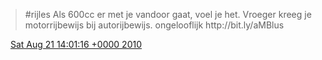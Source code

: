 > \#rijles Als 600cc er met je vandoor gaat, voel je het\. Vroeger kreeg je motorrijbewijs bij autorijbewijs\. ongelooflijk http://bit\.ly/aMBlus

<img src="../../media/tweet.ico" width="12" /> [Sat Aug 21 14:01:16 +0000 2010](https://twitter.com/DromerDenker/status/21750429625)